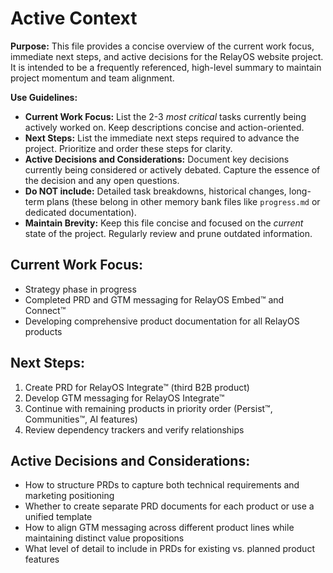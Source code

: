 # Active Context

**Purpose:** This file provides a concise overview of the current work focus, immediate next steps, and active decisions for the RelayOS website project. It is intended to be a frequently referenced, high-level summary to maintain project momentum and team alignment.

**Use Guidelines:**
- **Current Work Focus:**  List the 2-3 *most critical* tasks currently being actively worked on. Keep descriptions concise and action-oriented.
- **Next Steps:**  List the immediate next steps required to advance the project. Prioritize and order these steps for clarity.
- **Active Decisions and Considerations:** Document key decisions currently being considered or actively debated. Capture the essence of the decision and any open questions.
- **Do NOT include:** Detailed task breakdowns, historical changes, long-term plans (these belong in other memory bank files like `progress.md` or dedicated documentation).
- **Maintain Brevity:** Keep this file concise and focused on the *current* state of the project. Regularly review and prune outdated information.

## Current Work Focus:

- Strategy phase in progress
- Completed PRD and GTM messaging for RelayOS Embed™ and Connect™
- Developing comprehensive product documentation for all RelayOS products

## Next Steps:

1. Create PRD for RelayOS Integrate™ (third B2B product)
2. Develop GTM messaging for RelayOS Integrate™
3. Continue with remaining products in priority order (Persist™, Communities™, AI features)
4. Review dependency trackers and verify relationships

## Active Decisions and Considerations:

- How to structure PRDs to capture both technical requirements and marketing positioning
- Whether to create separate PRD documents for each product or use a unified template
- How to align GTM messaging across different product lines while maintaining distinct value propositions
- What level of detail to include in PRDs for existing vs. planned product features
